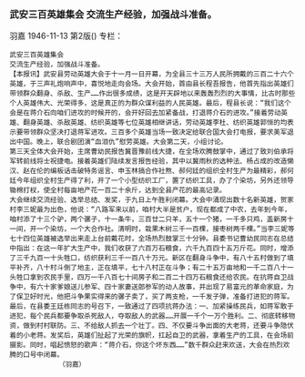 ### 武安三百英雄集会  交流生产经验，加强战斗准备。
羽嘉
1946-11-13
第2版()
专栏：

    武安三百英雄集会
    交流生产经验，加强战斗准备。
    【本报讯】武安县劳动英雄大会于十一月一日开幕，为全县三十三万人民所拥戴的三百二十六个英雄，于三声礼炮响声中，喜悦地走向会场。大会开始，首由县长程吾报告，他首先指出英雄们带领群众翻身、杀敌、生产……作出很多成绩，这是开天辟地以来轰轰烈烈的大事情，比古时那些个人英雄伟大、光荣得多，这是真正的为群众谋利益的人民英雄。最后，程县长说：“我们这个会是在蒋介石向咱们进攻的时候开的，会开好回去加紧备战，打退蒋介石的进攻。”接着劳动英雄、翻身英雄、杀敌英雄、纺织英雄等七位英雄相继讲话，劳动英雄李杜、纺织英雄郭恒的均表示要带领群众坚决打退蒋军进攻。三百多个英雄当场一致决定给联合国大会打电报，要求美军退出中国。晚上，联合剧团演“血泪仇”慰劳英雄。大会第二天，小组讨论。
    第三天全体大会开始，主席曹幼民报告冀晋豫前线大捷，在全场欢腾鼓掌中，通过了致刘伯承将军转前线将士祝捷电。接着英雄们陆续发言报告经验，其中以冀雨秋的选种法、杨占成的改造懒汉、赵在伦的编板话击破特务谣言、申玉林搞合作社熬、郝何廷的组织全村生产为最精彩，郝何廷今年组织全村生产得了利，开了一个小型纺织工厂，置了纺织工具，办了个染坊，另外还领导锄棉打杈，使全村每亩地产花一百二十余斤，达到全县产花的最高记录。
    大会继续交流经验、选举总结、发奖，于九日上午胜利闭幕。大会中涌现出数十名新英雄，贺家村李三妮最为出色，他说：“八路军来以前，咱村大半是贫户，现在都成了中农，去年到今年，咱村添了十三个驴，两个骡子，十一条牛，三百廿二只羊，五十一个猪，一千多只鸡，盖新房十一间，开一个染坊，一个大合作社。清明时，栽果木树三千一百棵，接枣树两千棵。”当李三妮等七十四位英雄被选举出来走上台前戴花时，全场热烈鼓掌三十分钟。县委书记曹幼民同志在总结中指出：在这一年扩大生产中，我们收获了六百万石粮食，六千九百四十五万斤花。同时，增添了三千九百一十头牲口，纺织获利三千一百八十万元。新区在翻身斗争中，有八十五村做到了填平补齐，八十村斗倒了地主，正在填平，七十八村正在斗争；有二十五万亩地和一千二百八十一头牲口拿到农民手里，四万一千八百七十间房子和二百二十四万石粮食还给农民。在抗蒋自卫战争中，有六十家爹娘送儿参军、四十家妻送郎参军的动人故事，并出现了易富元的革命家庭，为了保卫好时光，他把斗争果实得来的骡子卖了，买了两支枪，一千发子弹，准备打进犯的蒋军。最后，在县委王廷栋同志的号召下，一致通过了四项抗蒋办法：一、加紧操练民兵，如蒋军敢于进犯，每个民兵都要争取杀死敌人，夺取敌人的武器……开展一千个一万个胜利。二、彻底转移物资，做到村村联防。三、不给敌人抓去一个壮丁。四、不仅要斗争出面的大老蒋，还要斗争隐伏着的小老蒋。发奖后，英雄们扯起了光荣的旗帜，扛起自卫的武器，拿着生产的工具，在会场前摄影。同时，唱起愤怒的歌声：“蒋介石，你这个坏东西……”数千群众赶来欢送，大会在热烈欢腾的口号中闭幕。
                （羽嘉）
